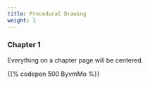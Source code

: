 ```yaml
---
title: Procedural Drawing
weight: 1
---
```


### Chapter 1

Everything on a chapter page will be centered.

{{% codepen 500 ByvmMo %}}
